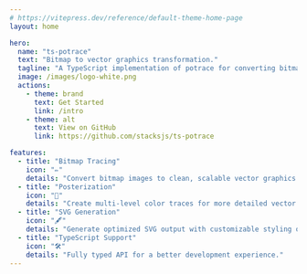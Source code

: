 ```yaml
---
# https://vitepress.dev/reference/default-theme-home-page
layout: home

hero:
  name: "ts-potrace"
  text: "Bitmap to vector graphics transformation."
  tagline: "A TypeScript implementation of potrace for converting bitmap images to SVG."
  image: /images/logo-white.png
  actions:
    - theme: brand
      text: Get Started
      link: /intro
    - theme: alt
      text: View on GitHub
      link: https://github.com/stacksjs/ts-potrace

features:
  - title: "Bitmap Tracing"
    icon: "✏️"
    details: "Convert bitmap images to clean, scalable vector graphics."
  - title: "Posterization"
    icon: "🎨"
    details: "Create multi-level color traces for more detailed vector output."
  - title: "SVG Generation"
    icon: "🖋️"
    details: "Generate optimized SVG output with customizable styling options."
  - title: "TypeScript Support"
    icon: "🛠️"
    details: "Fully typed API for a better development experience."
---
```


<Home />
